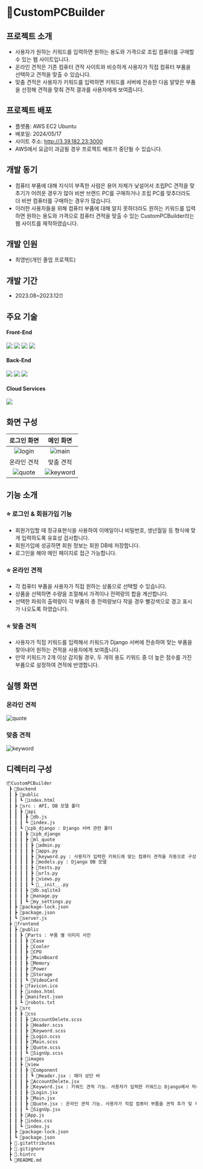 <div>
<h1>🔌CustomPCBuilder</h1>
</div>

## 프로젝트 소개
* 사용자가 원하는 키워드를 입력하면 원하는 용도와 가격으로 조립 컴퓨터를 구매할 수 있는 웹 사이트입니다.
* 온라인 견적은 기존 컴퓨터 견적 사이트와 비슷하게 사용자가 직접 컴퓨터 부품을 선택하고 견적을 맞출 수 있습니다.
* 맞춤 견적은 사용자가 키워드를 입력하면 키워드를 서버에 전송한 다음 알맞은 부품을 선정해 견적을 맞춰 견적 결과를 사용자에게 보여줍니다.

## 프로젝트 배포
* 플랫폼: AWS EC2 Ubuntu
* 배포일: 2024/05/17
* 사이트 주소: http://3.39.182.23:3000
* AWS에서 요금이 과금될 경우 프로젝트 배포가 중단될 수 있습니다.

## 개발 동기
* 컴퓨터 부품에 대해 지식이 부족한 사람은 용어 자체가 낯설어서 조립PC 견적을 맞추기가 어려운 경우가 많아 비싼 브랜드 PC를 구매하거나 조립 PC를 맞추더라도 더 비싼 컴퓨터를 구매하는 경우가 많습니다.
* 이러한 사용자들을 위해 컴퓨터 부품에 대해 알지 못하더라도 원하는 키워드를 입력하면 원하는 용도와 가격으로 컴퓨터 견적을 맞출 수 있는 CustomPCBuilder라는 웹 사이트를 제작하였습니다.

## 개발 인원
* 최영빈(개인 졸업 프로젝트)

## 개발 기간
* 2023.08~2023.12⏰

## 주요 기술
#### Front-End

<img src="https://img.shields.io/badge/html5-E34F26?style=for-the-badge&logo=html5&logoColor=white"> <img src="https://img.shields.io/badge/css-1572B6?style=for-the-badge&logo=css3&logoColor=white"> <img src="https://img.shields.io/badge/javascript-F7DF1E?style=for-the-badge&logo=javascript&logoColor=black"> <img src="https://img.shields.io/badge/react-61DAFB?style=for-the-badge&logo=react&logoColor=black"> 
#### Back-End

<img src="https://img.shields.io/badge/node.js-339933?style=for-the-badge&logo=Node.js&logoColor=white"> <img src="https://img.shields.io/badge/django-092E20?style=for-the-badge&logo=django&logoColor=white"> <img src="https://img.shields.io/badge/mysql-4479A1?style=for-the-badge&logo=mysql&logoColor=white">
#### Cloud Services

<img src="https://img.shields.io/badge/amazonaws-232F3E?style=for-the-badge&logo=amazonaws&logoColor=white">

## 화면 구성
| 로그인 화면 | 메인 화면 |
| :----------------------: | :----------------------: |
| ![login](https://github.com/bin778/CustomPCBuilder/assets/31675860/9ee0151d-55d5-415a-9139-8315595af384) | ![main](https://github.com/bin778/CustomPCBuilder/assets/31675860/f3dbd853-5059-4e34-9319-e86538a58ff5) |
| 온라인 견적 | 맞춤 견적 |
| ![quote](https://github.com/bin778/CustomPCBuilder/assets/31675860/367b94ba-3fd3-4598-9586-ccae90fc4628) | ![keyword](https://github.com/bin778/CustomPCBuilder/assets/31675860/dd0b4c0f-8139-4792-9078-8de95b4c77c4) |

## 기능 소개
### ⭐ 로그인 & 회원가입 기능
* 회원가입할 때 정규표현식을 사용하여 이메일이나 비밀번호, 생년월일 등 형식에 맞게 입력하도록 유효성 검사합니다.
* 회원가입에 성공하면 회원 정보는 회원 DB에 저장합니다.
* 로그인을 해야 메인 페이지로 접근 가능합니다.

### ⭐ 온라인 견적
* 각 컴퓨터 부품을 사용자가 직접 원하는 상품으로 선택할 수 있습니다.
* 상품을 선택하면 수량을 조절해서 가격이나 전력량의 합을 계산합니다.
* 선택한 파워의 출력량이 각 부품의 총 전력량보다 작을 경우 빨강색으로 경고 표시가 나오도록 하였습니다.

### ⭐ 맞춤 견적
* 사용자가 직접 키워드를 입력해서 키워드가 Django 서버에 전송하여 맞는 부품을 찾아내어 원하는 견적을 사용자에게 보여줍니다.
* 만약 키워드가 2개 이상 감지될 경우, 두 개의 용도 키워드 중 더 높은 점수를 가진 부품으로 설정하여 견적에 반영합니다.

## 실행 화면
### 온라인 견적
![quote](https://github.com/bin778/CustomPCBuilder/assets/31675860/8729b665-4dac-4e86-bc27-c2b70787eda3)
### 맞춤 견적
![keyword](https://github.com/bin778/CustomPCBuilder/assets/31675860/cc0a4bc3-2d16-4890-a17c-cf9cab6ced0d)

## 디렉터리 구성
```bash
📦CustomPCBuilder
 ┣ 📂backend
 ┃ ┣ 📂public
 ┃ ┃ ┗ 📜index.html
 ┃ ┣ 📂src : API, DB 모델 폴더
 ┃ ┃ ┣ 📂api
 ┃ ┃ ┃ ┣ 📜db.js
 ┃ ┃ ┃ ┗ 📜index.js
 ┃ ┃ ┗ 📂cpb_django : Django 서버 관련 폴더
 ┃ ┃ ┃ ┣ 📂cpb_django
 ┃ ┃ ┃ ┣ 📂ml_quote
 ┃ ┃ ┃ ┃ ┣ 📜admin.py
 ┃ ┃ ┃ ┃ ┣ 📜apps.py
 ┃ ┃ ┃ ┃ ┣ 📜keyword.py : 사용자가 입력한 키워드에 맞는 컴퓨터 견적을 자동으로 구성
 ┃ ┃ ┃ ┃ ┣ 📜models.py : Django DB 모델
 ┃ ┃ ┃ ┃ ┣ 📜tests.py
 ┃ ┃ ┃ ┃ ┣ 📜urls.py
 ┃ ┃ ┃ ┃ ┣ 📜views.py
 ┃ ┃ ┃ ┃ ┗ 📜__init__.py
 ┃ ┃ ┃ ┣ 📜db.sqlite3
 ┃ ┃ ┃ ┣ 📜manage.py
 ┃ ┃ ┃ ┗ 📜my_settings.py
 ┃ ┣ 📜package-lock.json
 ┃ ┣ 📜package.json
 ┃ ┗ 📜server.js
 ┣ 📂frontend
 ┃ ┣ 📂public
 ┃ ┃ ┣ 📂Parts : 부품 별 이미지 사진
 ┃ ┃ ┃ ┣ 📂Case
 ┃ ┃ ┃ ┣ 📂Cooler
 ┃ ┃ ┃ ┣ 📂CPU
 ┃ ┃ ┃ ┣ 📂MainBoard
 ┃ ┃ ┃ ┣ 📂Memory
 ┃ ┃ ┃ ┣ 📂Power
 ┃ ┃ ┃ ┣ 📂Storage
 ┃ ┃ ┃ ┗ 📂VideoCard
 ┃ ┃ ┣ 📜favicon.ico
 ┃ ┃ ┣ 📜index.html
 ┃ ┃ ┣ 📜manifest.json
 ┃ ┃ ┗ 📜robots.txt
 ┃ ┣ 📂src
 ┃ ┃ ┣ 📂css
 ┃ ┃ ┃ ┣ 📜AccountDelete.scss
 ┃ ┃ ┃ ┣ 📜Header.scss
 ┃ ┃ ┃ ┣ 📜Keyword.scss
 ┃ ┃ ┃ ┣ 📜Login.scss
 ┃ ┃ ┃ ┣ 📜Main.scss
 ┃ ┃ ┃ ┣ 📜Quote.scss
 ┃ ┃ ┃ ┗ 📜SignUp.scss
 ┃ ┃ ┣ 📂images
 ┃ ┃ ┣ 📂view
 ┃ ┃ ┃ ┣ 📂Component
 ┃ ┃ ┃ ┃ ┗ 📜Header.jsx : 헤더 상단 바
 ┃ ┃ ┃ ┣ 📜AccountDelete.jsx
 ┃ ┃ ┃ ┣ 📜Keyword.jsx : 키워드 견적 기능. 사용자가 입력한 키워드는 Django에서 처리
 ┃ ┃ ┃ ┣ 📜Login.jsx
 ┃ ┃ ┃ ┣ 📜Main.jsx
 ┃ ┃ ┃ ┣ 📜Quote.jsx : 온라인 견적 기능. 사용자가 직접 컴퓨터 부품을 견적 추가 및 삭제
 ┃ ┃ ┃ ┗ 📜SignUp.jsx
 ┃ ┃ ┣ 📜App.js
 ┃ ┃ ┣ 📜index.css
 ┃ ┃ ┗ 📜index.js
 ┃ ┣ 📜package-lock.json
 ┃ ┗ 📜package.json
 ┣ 📜.gitattributes
 ┣ 📜.gitignore
 ┣ 📜.hintrc
 ┗ 📜README.md
```
